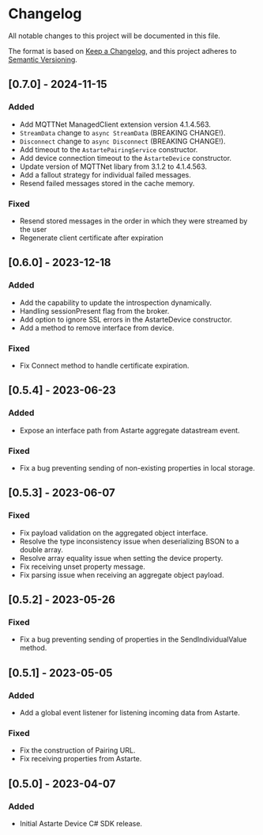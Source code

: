 # Changelog
All notable changes to this project will be documented in this file.

The format is based on [Keep a Changelog](https://keepachangelog.com/en/1.0.0/),
and this project adheres to [Semantic Versioning](https://semver.org/spec/v2.0.0.html).

## [0.7.0] - 2024-11-15
### Added
- Add MQTTNet ManagedClient extension version 4.1.4.563.
- `StreamData` change to `async StreamData` (BREAKING CHANGE!).
- `Disconnect` change to `async Disconnect` (BREAKING CHANGE!).
- Add timeout to the `AstartePairingService` constructor.
- Add device connection timeout to the `ÀstarteDevice` constructor.
- Update version of MQTTNet libary from 3.1.2 to 4.1.4.563.
- Add a fallout strategy for individual failed messages.
- Resend failed messages stored in the cache memory.

### Fixed
- Resend stored messages in the order in which they were streamed
by the user
- Regenerate client certificate after expiration

## [0.6.0] - 2023-12-18
### Added
- Add the capability to update the introspection dynamically.
- Handling sessionPresent flag from the broker.
- Add option to ignore SSL errors in the AstarteDevice constructor.
- Add a method to remove interface from device.

### Fixed
- Fix Connect method to handle certificate expiration.

## [0.5.4] - 2023-06-23
### Added
- Expose an interface path from Astarte aggregate datastream event.

### Fixed
- Fix a bug preventing sending of non-existing properties in local storage.

## [0.5.3] - 2023-06-07
### Fixed
- Fix payload validation on the aggregated object interface.
- Resolve the type inconsistency issue when deserializing BSON to a double array.
- Resolve array equality issue when setting the device property.
- Fix receiving unset property message.
- Fix parsing issue when receiving an aggregate object payload.

## [0.5.2] - 2023-05-26
### Fixed
- Fix a bug preventing sending of properties in the SendIndividualValue method.

## [0.5.1] - 2023-05-05
### Added
- Add a global event listener for listening incoming data from Astarte.

### Fixed
- Fix the construction of Pairing URL.
- Fix receiving properties from Astarte.

## [0.5.0] - 2023-04-07
### Added
- Initial Astarte Device C# SDK release.
